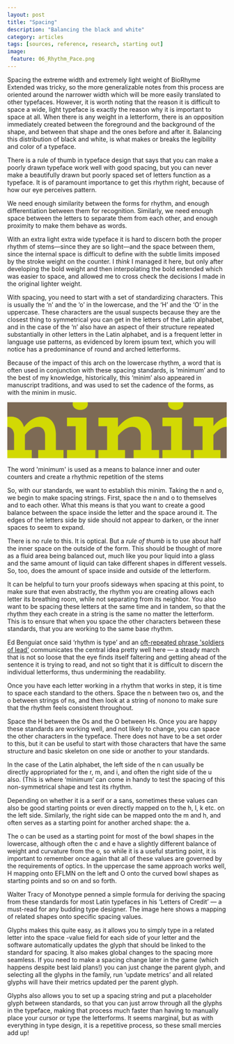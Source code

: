 ```yaml
---
layout: post
title: "Spacing"
description: "Balancing the black and white"
category: articles
tags: [sources, reference, research, starting out]
image: 
 feature: 06_Rhythm_Pace.png
---
```


Spacing the extreme width and extremely light weight of BioRhyme Extended was tricky, so the more generalizable notes from this process are oriented around the narrower width which will be more easily translated to other typefaces. However, it is worth noting that the reason it is difficult to space a wide, light typeface is exactly the reason why it is important to space at all. When there is any weight in a letterform, there is an opposition immediately created between the foreground and the background of the shape, and between that shape and the ones before and after it. Balancing this distribution of black and white, is what makes or breaks the legibility and color of a typeface. 

There is a rule of thumb in typeface design that says that you can make a poorly drawn typeface work well with good spacing, but you can never make a beautifully drawn but poorly spaced set of letters function as a typeface. It is of paramount importance to get this rhythm right, because of how our eye perceives pattern. 

We need enough similarity between the forms for rhythm, and enough differentiation between them for recognition. Similarly, we need enough space between the letters to separate them from each other, and enough proximity to make them behave as words. 

With an extra light extra wide typeface it is hard to discern both the proper rhythm of stems—since they are so light—and the space between them, since the internal space is difficult to define with the subtle limits imposed by the stroke weight on the counter. I *think* I managed it here, but only after developing the bold weight and then interpolating the bold extended which was easier to space, and allowed me to cross check the decisions I made in the original lighter weight.

With spacing, you need to start with a set of standardizing characters. This is usually the ‘n’ and the ‘o’ in the lowercase, and the ‘H’ and the ‘O’ in the uppercase. These characters are the usual suspects because they are the closest thing to symmetrical you can get in the letters of the Latin alphabet, and in the case of the ‘n’ also have an aspect of their structure repeated substantially in other letters in the Latin alphabet, and is a frequent letter in language use patterns, as evidenced by lorem ipsum text, which you will notice has a predominance of round and arched letterforms. 

Because of the impact of this arch on the lowercase rhythm, a word that is often used in conjunction with these spacing standards, is ‘minimum’ and to the best of my knowledge, historically, this ‘minim’ also appeared in manuscript traditions, and was used to set the cadence of the forms, as with the minim in music. 

![minim](../images/Black_White_02.png)
<figcaption>The word 'minimum' is used as a means to balance inner and outer counters and create a rhythmic repetition of the stems</figcaption>

So, with our standards, we want to establish this minim. Taking the n and o, we begin to make spacing strings. First, space the n and o to themselves and to each other. What this means is that you want to create a good balance between the space inside the letter and the space around it. The edges of the letters side by side should not appear to darken, or the inner spaces to seem to expand. 

There is no rule to this. It is optical. But a *rule of thumb* is to use about half the inner space on the outside of the form. This should be thought of more as a fluid area being balanced out, much like you pour liquid into a glass and the same amount of liquid can take different shapes in different vessels. So, too, does the amount of space inside and outside of the letterform. 

It can be helpful to turn your proofs sideways when spacing at this point, to make sure that even abstractly, the rhythm you are creating allows each letter its breathing room, while not separating from its neighbor. You also want to be spacing these letters at the same time and in tandem, so that the rhythm they each create in a string is the same no matter the letterform. This is to ensure that when you space the other characters between these standards, that you are working to the same base rhythm. 

Ed Benguiat once said ‘rhythm is type’ and an [oft-repeated phrase 'soldiers of lead'](http://typefoundry.blogspot.com/2007/05/with-twenty-five-soldiers-of-lead-he.html) communicates the central idea pretty well here — a steady march that is not so loose that the eye finds itself faltering and getting ahead of the sentence it is trying to read, and not so tight that it is difficult to discern the individual letterforms, thus undermining the readability. 

Once you have each letter working in a rhythm that works in step, it is time to space each standard to the others. Space the n between two os, and the o between strings of ns, and then look at a string of nonono to make sure that the rhythm feels consistent throughout. 

Space the H between the Os and the O between Hs. Once you are happy these standards are working well, and not likely to change, you can space the other characters in the typeface. There does not have to be a set order to this, but it can be useful to start with those characters that have the same structure and basic skeleton on one side or another to your standards. 

In the case of the Latin alphabet, the left side of the n can usually be directly appropriated for the r, m, and i, and often the right side of the u also. (This is where ‘minimum’ can come in handy to test the spacing of this non-symmetrical shape and test its rhythm. 

Depending on whether it is a serif or a sans, sometimes these values can also be good starting points or even directly mapped on to the h, l, k etc. on the left side. Similarly, the right side can be mapped onto the m and h, and often serves as a starting point for another arched shape: the a. 

The o can be used as a starting point for most of the bowl shapes in the lowercase, although often the c and e have a slightly different balance of weight and curvature from the o, so while it is a useful starting point, it is important to remember once again that all of these values are governed by the requirements of optics. In the uppercase the same approach works well, H mapping onto EFLMN on the left and O onto the curved bowl shapes as starting points and so on and so forth.
 
Walter Tracy of Monotype penned a simple formula for deriving the spacing from these standards for most Latin typefaces in his ‘Letters of Credit’ — a must-read for any budding type designer. The image here shows a mapping of related shapes onto specific spacing values. 

Glyphs makes this quite easy, as it allows you to simply type in a related letter into the space -value field for each side of your letter and the software automatically updates the glyph that should be linked to the standard for spacing. It also makes global changes to the spacing more seamless. If you need to make a spacing change later in the game (which happens despite best laid plans!) you can just change the parent glyph, and selecting all the glyphs in the family, run ‘update metrics’ and all related glyphs will have their metrics updated per the parent glyph. 

Glyphs also allows you to set up a spacing string and put a placeholder glyph between standards, so that you can just arrow through all the glyphs in the typeface, making that process much faster than having to manually place your cursor or type the letterforms. It seems marginal, but as with everything in type design, it is a repetitive process, so these small mercies add up!
